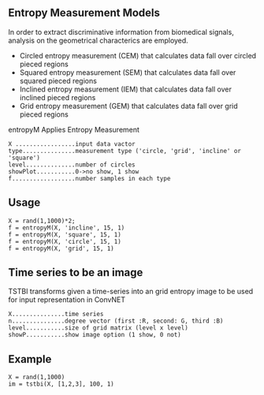 ## Entropy Measurement Models
 
In order to extract discriminative information from biomedical signals, analysis on the geometrical characterics are employed.

<ul>
   <li>Circled entropy measurement (CEM) that calculates data fall over circled pieced regions</li>
  <li>Squared entropy measurement (SEM) that calculates data fall over squared pieced regions</li>
  <li>Inclined entropy measurement (IEM) that calculates data fall over inclined pieced regions</li>
  <li>Grid entropy measurement (GEM) that calculates data fall over grid pieced regions</li>
</ul
       


entropyM Applies Entropy Measurement

    X .................input data vactor
    type...............measurement type ('circle, 'grid', 'incline' or 'square')
    level..............number of circles
    showPlot...........0->no show, 1 show
    f..................number samples in each type

## Usage

    X = rand(1,1000)*2;
    f = entropyM(X, 'incline', 15, 1)
    f = entropyM(X, 'square', 15, 1)
    f = entropyM(X, 'circle', 15, 1)
    f = entropyM(X, 'grid', 15, 1)

## Time series to be an image
TSTBI transforms given a time-series into an grid entropy image to be used for input representation in ConvNET

    X...............time series
    n...............degree vector (first :R, second: G, third :B)
    level...........size of grid matrix (level x level)
    showP...........show image option (1 show, 0 not)
    
## Example
    X = rand(1,1000)
    im = tstbi(X, [1,2,3], 100, 1)
